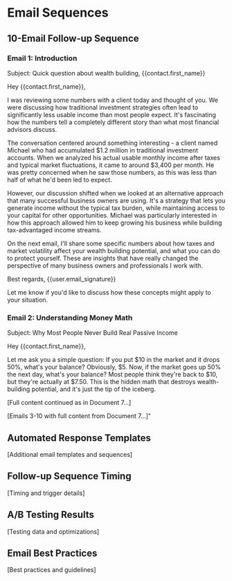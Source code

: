 # Email Sequences

## 10-Email Follow-up Sequence

### Email 1: Introduction
Subject: Quick question about wealth building, {{contact.first_name}}

Hey {{contact.first_name}},

I was reviewing some numbers with a client today and thought of you. We were discussing how traditional investment strategies often lead to significantly less usable income than most people expect. It's fascinating how the numbers tell a completely different story than what most financial advisors discuss.

The conversation centered around something interesting - a client named Michael who had accumulated $1.2 million in traditional investment accounts. When we analyzed his actual usable monthly income after taxes and typical market fluctuations, it came to around $3,400 per month. He was pretty concerned when he saw those numbers, as this was less than half of what he'd been led to expect.

However, our discussion shifted when we looked at an alternative approach that many successful business owners are using. It's a strategy that lets you generate income without the typical tax burden, while maintaining access to your capital for other opportunities. Michael was particularly interested in how this approach allowed him to keep growing his business while building tax-advantaged income streams.

On the next email, I'll share some specific numbers about how taxes and market volatility affect your wealth building potential, and what you can do to protect yourself. These are insights that have really changed the perspective of many business owners and professionals I work with.

Best regards,
{{user.email_signature}}

Let me know if you'd like to discuss how these concepts might apply to your situation.

### Email 2: Understanding Money Math
Subject: Why Most People Never Build Real Passive Income

Hey {{contact.first_name}},

Let me ask you a simple question: If you put $10 in the market and it drops 50%, what's your balance? Obviously, $5. Now, if the market goes up 50% the next day, what's your balance? Most people think they're back to $10, but they're actually at $7.50. This is the hidden math that destroys wealth-building potential, and it's just the tip of the iceberg.

[Full content continued as in Document 7...]

[Emails 3-10 with full content from Document 7...]"

## Automated Response Templates
[Additional email templates and sequences]

## Follow-up Sequence Timing
[Timing and trigger details]

## A/B Testing Results
[Testing data and optimizations]

## Email Best Practices
[Best practices and guidelines]